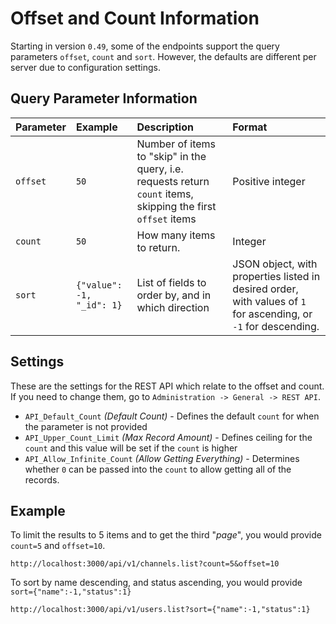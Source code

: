# Offset and Count Information

Starting in version `0.49`, some of the endpoints support the query parameters `offset`, `count` and `sort`. However, the defaults are different per server due to configuration settings.

## Query Parameter Information

| Parameter | Example | Description | Format |
| :--- | :--- | :--- | :--- |
| `offset` | `50` | Number of items to "skip" in the query, i.e. requests return `count` items, skipping the first `offset` items | Positive integer |
| `count` | `50` | How many items to return. | Integer |
| `sort` | `{"value": -1, "_id": 1}` | List of fields to order by, and in which direction | JSON object, with properties listed in desired order, with values of `1` for ascending, or `-1` for descending. |

## Settings

These are the settings for the REST API which relate to the offset and count. If you need to change them, go to `Administration -> General -> REST API`.

* `API_Default_Count` _\(Default Count\)_ - Defines the default `count` for when the parameter is not provided
* `API_Upper_Count_Limit` _\(Max Record Amount\)_ - Defines ceiling for the `count` and this value will be set if the `count` is higher
* `API_Allow_Infinite_Count` _\(Allow Getting Everything\)_ - Determines whether `0` can be passed into the `count` to allow getting all of the records.

## Example

To limit the results to 5 items and to get the third "_page_", you would provide `count=5` and `offset=10`.

`http://localhost:3000/api/v1/channels.list?count=5&offset=10`

To sort by name descending, and status ascending, you would provide `sort={"name":-1,"status":1}`

`http://localhost:3000/api/v1/users.list?sort={"name":-1,"status":1}`

